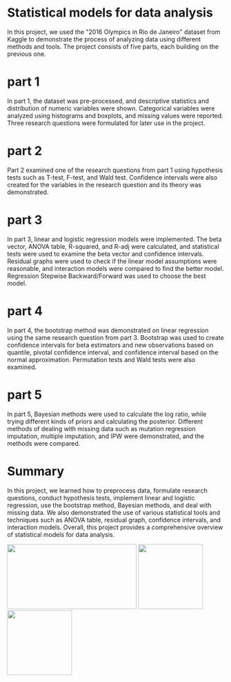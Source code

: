 # Statistical models for data analysis
In this project, we used the "2016 Olympics in Rio de Janeiro" dataset from Kaggle to demonstrate the process of analyzing data using different methods and tools. The project consists of five parts, each building on the previous one.

# part 1
In part 1, the dataset was pre-processed, and descriptive statistics and distribution of numeric variables were shown. Categorical variables were analyzed using histograms and boxplots, and missing values were reported. Three research questions were formulated for later use in the project.

# part 2
Part 2 examined one of the research questions from part 1 using hypothesis tests such as T-test, F-test, and Wald test. Confidence intervals were also created for the variables in the research question and its theory was demonstrated.

# part 3
In part 3, linear and logistic regression models were implemented. The beta vector, ANOVA table, R-squared, and R-adj were calculated, and statistical tests were used to examine the beta vector and confidence intervals. Residual graphs were used to check if the linear model assumptions were reasonable, and interaction models were compared to find the better model. Regression Stepwise Backward/Forward was used to choose the best model.

# part 4
In part 4, the bootstrap method was demonstrated on linear regression using the same research question from part 3. Bootstrap was used to create confidence intervals for beta estimators and new observations based on quantile, pivotal confidence interval, and confidence interval based on the normal approximation. Permutation tests and Wald tests were also examined.

# part 5
In part 5, Bayesian methods were used to calculate the log ratio, while trying different kinds of priors and calculating the posterior. Different methods of dealing with missing data such as mutation regression imputation, multiple imputation, and IPW were demonstrated, and the methods were compared.

# Summary
In this project, we learned how to preprocess data, formulate research questions, conduct hypothesis tests, implement linear and logistic regression, use the bootstrap method, Bayesian methods, and deal with missing data. We also demonstrated the use of various statistical tools and techniques such as ANOVA table, residual graph, confidence intervals, and interaction models. Overall, this project provides a comprehensive overview of statistical models for data analysis.

<img src="https://user-images.githubusercontent.com/81327428/221820355-e3f679aa-329a-4942-8194-2406718b446b.png" width="300" height="150"> <img src="https://user-images.githubusercontent.com/81327428/221822149-ca59f5af-0e2f-45ab-969f-d8f720b93df5.png" width="150" height="150">  <img src="https://user-images.githubusercontent.com/81327428/221823184-8ea109d3-cca7-4ed9-817a-f96cbdd7d794.png" width="150" height="150">

